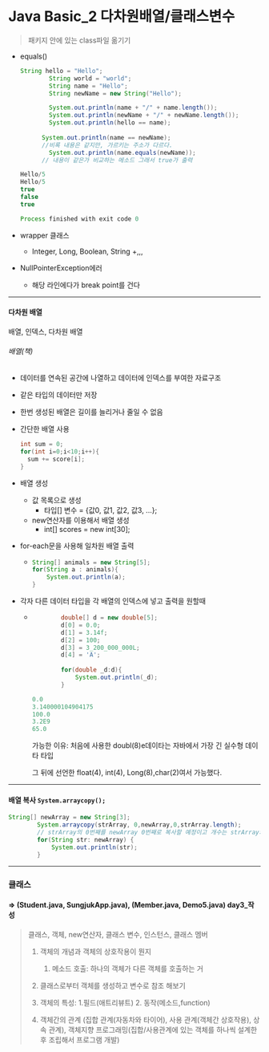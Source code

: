 # Java Basic_2 다차원배열/클래스변수

> 패키지 안에 있는 class파일 옮기기

+ equals()

  ```java
  String hello = "Hello";
          String world = "world";
          String name = "Hello";
          String newName = new String("Hello");
  
          System.out.println(name + "/" + name.length());
          System.out.println(newName + "/" + newName.length());
          System.out.println(hello == name);
          
  		System.out.println(name == newName);
  		//비록 내용은 같지만, 가르키는 주소가 다르다. 
          System.out.println(name.equals(newName)); 
  		// 내용이 같은가 비교하는 메소드 그래서 true가 출력
  ```

  ```java
  Hello/5
  Hello/5
  true
  false
  true
  
  Process finished with exit code 0
  ```

+ wrapper 클래스

  + Integer, Long, Boolean, String +,,, 

+ NullPointerException에러

  + 해당 라인에다가 break point를 건다

---

#### 다차원 배열

 배열, 인덱스, 다차원 배열

###### 배열(책)

+ 데이터를 연속된 공간에 나열하고 데이터에 인덱스를 부여한 자료구조

+ 같은 타입의 데이터만 저장

+ 한번 생성된 배열은 길이를 늘리거나 줄일 수 없음

+ 간단한 배열 사용

  ```java
  int sum = 0;
  for(int i=0;i<10;i++){
  	sum += score[i];
  }
  ```

+ 배열 생성 

  + 값 목록으로 생성
    + 타입[] 변수 = {값0, 값1, 값2, 값3, ...};
  + new연산자를 이용해서 배열 생성
    + int[] scores = new int[30];

+ for-each문을 사용해 일차원 배열 출력

  + ```java
    String[] animals = new String[5];
    for(String a : animals){
    	System.out.println(a);
    }
    ```

+ 각자 다른 데이터 타입을 각 배열의 인덱스에 넣고 출력을 원할때

  + ```java
            double[] d = new double[5];
            d[0] = 0.0;
            d[1] = 3.14f;
            d[2] = 100;
            d[3] = 3_200_000_000L;
            d[4] = 'A';
      
            for(double _d:d){
                System.out.println(_d);
            }
    ```

    ```java
    0.0
    3.140000104904175
    100.0
    3.2E9
    65.0
    ```

    가능한 이유: 처음에 사용한 doubl(8)e데이타는 자바에서 가장 긴 실수형 데이타 타입 

    그 뒤에 선언한 float(4), int(4), Long(8),char(2)여서 가능했다. 

---

#### 배열 복사 `System.arraycopy();`

```java
String[] newArray = new String[3];
        System.arraycopy(strArray, 0,newArray,0,strArray.length); 
        // strArray의 0번째를 newArray 0번째로 복사할 예정이고 개수는 strArray의 개수 만큼
        for(String str: newArray) {
            System.out.println(str);
        }
```

---

### 클래스 

#### => (Student.java, SungjukApp.java), (Member.java, Demo5.java) day3_작성

> 클래스, 객체, new연산자, 클래스 변수, 인스턴스, 클래스 멤버
>
> 1. 객체의 개념과 객체의 상호작용이 뭔지
>
>    1. 메소드 호출: 하나의 객체가 다른 객체를 호출하는 거
>
>       
>
> 2. 클래스로부터 객체를 생성하고 변수로 참조 해보기
>
>    
>
> 3. 객체의 특성: 1.필드(애트리뷰트) 2. 동작(메소드,function) 
>
> 4. 객체간의 관계 (집합 관계(자동차와 타이어), 사용 관계(객체간 상호작용), 상속 관계), 객체지향 프로그래밍(집합/사용관계에 있는 객체를 하나씩 설계한 후 조립해서 프로그램 개발)